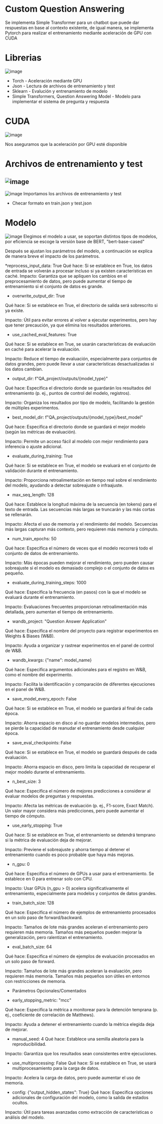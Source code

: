 # Custom Question Answering
Se implementa Simple Transformer para un chatbot que puede dar respuestas en base al contexto existente, de igual manera, se implementa Pytorch para realizar el entrenamiento mediante aceleración de GPU con CUDA

# Librerias 
![image](https://github.com/user-attachments/assets/2c30a544-3f17-45da-85d9-446d96288c9d)

* Torch - Aceleración mediante GPU
* Json - Lectura de archivos de entrenamiento y test
* Sklearn - Evalución y entrenamiento de modelo
* Simple Transformers, Question Answering Model - Modelo para implementar el sistema de pregunta y respuesta

# CUDA
![image](https://github.com/user-attachments/assets/40d3ac13-fdfc-474a-980b-6d63b5e3a522)

Nos aseguramos que la aceleración por GPU esté disponible

# Archivos de entrenamiento y test
![image](https://github.com/user-attachments/assets/827c5d2d-03d8-4e2d-b6f0-0f3dedd27799)
------------------------------------------------------------------
![image](https://github.com/user-attachments/assets/37bf9ba2-924d-4a56-9c3c-f79add1aea2e)
Importamos los archivos de entrenamiento y test 
- Checar formato en train.json y test.json

# Modelo 
![image](https://github.com/user-attachments/assets/bb0c1782-a95c-41a0-abdc-c4afce56f000)
Elegimos el modelo a usar, se soportan distintos tipos de modelos, por eficiencia se escoge la versión base de BERT, "bert-base-cased"

Después se ajustan los parámetros del modelo, a continuación se explica de manera breve el impacto de los parámetros. 

*reprocess_input_data: True
Qué hace: Si se establece en True, los datos de entrada se volverán a procesar incluso si ya existen características en caché.
Impacto: Garantiza que se apliquen los cambios en el preprocesamiento de datos, pero puede aumentar el tiempo de entrenamiento si el conjunto de datos es grande.

* overwrite_output_dir: True
  
Qué hace: Si se establece en True, el directorio de salida será sobrescrito si ya existe.

Impacto: Útil para evitar errores al volver a ejecutar experimentos, pero hay que tener precaución, ya que elimina los resultados anteriores.

* use_cached_eval_features: True
  
Qué hace: Si se establece en True, se usarán características de evaluación en caché para acelerar la evaluación.

Impacto: Reduce el tiempo de evaluación, especialmente para conjuntos de datos grandes, pero puede llevar a usar características desactualizadas si los datos cambian.

* output_dir: f"QA_project/outputs/{model_type}"
  
Qué hace: Especifica el directorio donde se guardarán los resultados del entrenamiento (p. ej., puntos de control del modelo, registros).

Impacto: Organiza los resultados por tipo de modelo, facilitando la gestión de múltiples experimentos.

* best_model_dir: f"QA_project/outputs/{model_type}/best_model"
  
Qué hace: Especifica el directorio donde se guardará el mejor modelo (según las métricas de evaluación).

Impacto: Permite un acceso fácil al modelo con mejor rendimiento para inferencia o ajuste adicional.

* evaluate_during_training: True
  
Qué hace: Si se establece en True, el modelo se evaluará en el conjunto de validación durante el entrenamiento.

Impacto: Proporciona retroalimentación en tiempo real sobre el rendimiento del modelo, ayudando a detectar sobreajuste o infraajuste.

* max_seq_length: 128
  
Qué hace: Establece la longitud máxima de la secuencia (en tokens) para el texto de entrada. Las secuencias más largas se truncarán y las más cortas se rellenarán.

Impacto: Afecta el uso de memoria y el rendimiento del modelo. Secuencias más largas capturan más contexto, pero requieren más memoria y cómputo.

* num_train_epochs: 50
  
Qué hace: Especifica el número de veces que el modelo recorrerá todo el conjunto de datos de entrenamiento.

Impacto: Más épocas pueden mejorar el rendimiento, pero pueden causar sobreajuste si el modelo es demasiado complejo o el conjunto de datos es pequeño.

* evaluate_during_training_steps: 1000
  
Qué hace: Especifica la frecuencia (en pasos) con la que el modelo se evaluará durante el entrenamiento.

Impacto: Evaluaciones frecuentes proporcionan retroalimentación más detallada, pero aumentan el tiempo de entrenamiento.

* wandb_project: "Question Answer Application"
  
Qué hace: Especifica el nombre del proyecto para registrar experimentos en Weights & Biases (W&B).

Impacto: Ayuda a organizar y rastrear experimentos en el panel de control de W&B.

* wandb_kwargs: {"name": model_name}
  
Qué hace: Especifica argumentos adicionales para el registro en W&B, como el nombre del experimento.

Impacto: Facilita la identificación y comparación de diferentes ejecuciones en el panel de W&B.

* save_model_every_epoch: False
  
Qué hace: Si se establece en True, el modelo se guardará al final de cada época.

Impacto: Ahorra espacio en disco al no guardar modelos intermedios, pero se pierde la capacidad de reanudar el entrenamiento desde cualquier época.

* save_eval_checkpoints: False
  
Qué hace: Si se establece en True, el modelo se guardará después de cada evaluación.

Impacto: Ahorra espacio en disco, pero limita la capacidad de recuperar el mejor modelo durante el entrenamiento.

* n_best_size: 3
  
Qué hace: Especifica el número de mejores predicciones a considerar al evaluar modelos de preguntas y respuestas.

Impacto: Afecta las métricas de evaluación (p. ej., F1-score, Exact Match). Un valor mayor considera más predicciones, pero puede aumentar el tiempo de cómputo.

* use_early_stopping: True
  
Qué hace: Si se establece en True, el entrenamiento se detendrá temprano si la métrica de evaluación deja de mejorar.

Impacto: Previene el sobreajuste y ahorra tiempo al detener el entrenamiento cuando es poco probable que haya más mejoras.

* n_gpu: 0
  
Qué hace: Especifica el número de GPUs a usar para el entrenamiento. Se establece en 0 para entrenar solo con CPU.

Impacto: Usar GPUs (n_gpu > 0) acelera significativamente el entrenamiento, especialmente para modelos y conjuntos de datos grandes.

* train_batch_size: 128
  
Qué hace: Especifica el número de ejemplos de entrenamiento procesados en un solo paso de forward/backward.

Impacto: Tamaños de lote más grandes aceleran el entrenamiento pero requieren más memoria. Tamaños más pequeños pueden mejorar la generalización, pero ralentizan el entrenamiento.

* eval_batch_size: 64
  
Qué hace: Especifica el número de ejemplos de evaluación procesados en un solo paso de forward.

Impacto: Tamaños de lote más grandes aceleran la evaluación, pero requieren más memoria. Tamaños más pequeños son útiles en entornos con restricciones de memoria.

* Parámetros Opcionales/Comentados

* early_stopping_metric: "mcc"
  
Qué hace: Especifica la métrica a monitorear para la detención temprana (p. ej., coeficiente de correlación de Matthews).

Impacto: Ayuda a detener el entrenamiento cuando la métrica elegida deja de mejorar.

* manual_seed: 4
Qué hace: Establece una semilla aleatoria para la reproducibilidad.

Impacto: Garantiza que los resultados sean consistentes entre ejecuciones.

* use_multiprocessing: False
Qué hace: Si se establece en True, se usará multiprocesamiento para la carga de datos.

Impacto: Acelera la carga de datos, pero puede aumentar el uso de memoria.

* config: {"output_hidden_states": True}
Qué hace: Especifica opciones adicionales de configuración del modelo, como la salida de estados ocultos.

Impacto: Útil para tareas avanzadas como extracción de características o análisis del modelo.

